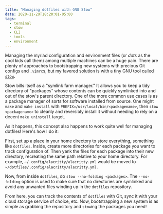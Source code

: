 ```yaml
---
title: "Managing dotfiles with GNU Stow"
date: 2020-11-20T18:20:01-05:00
tags:
  - terminal
  - stow
  - CLI
  - tools
  - environment
---
```


Managing the myriad configuration and environment files (or *dots* as the
cool kids call them) among multiple machines can be a huge pain. There are
plenty of approaches to bootstrapping new systems with precious Git configs
and `.vimrc`s, but my favored solution is with a tiny GNU tool called
[`stow`](https://www.gnu.org/software/stow/).

Stow bills itself as a "symlink farm manager." It allows you to keep a tidy
directory of "packages" whose contents can be quickly symlinked into and out
of the stow's parent directory. One of the more common use cases is as a
package manager of sorts for software installed from source. One might `make`
and `make install` with `PREFIX=/usr/local/bin/<packagename>`, then `stow
<packagename>` to cleanly and reversibly install it without needing to rely
on a decent `make uninstall` target.

As it happens, this concept also happens to work quite well for managing
dotfiles! Here's how I do it:

First, set up a place in your home directory to store everything, something
like `dotfiles`. Inside, create more directories for each package you want to
track configuration of. Then yank the files for each package into their new
directory, recreating the same path relative to your home directory. For
example, `~/.config/alacritty/alacritty.yml` would be moved to
`~/dotfiles/.config/alacritty/alacritty.yml`.

Now, from inside `dotfiles`, do `stow --no-folding <packages>`. The
`--no-folding` option is used to make sure that no directories are symlinked
and avoid any unwanted files winding up in the `dotfiles` repository.

From here, you can track the contents of `dotfiles` with Git, sync it with
your cloud storage service of choice, etc. Now, bootstrapping a new system is
as simple as grabbing the repository and `stow`ing the packages you need!
